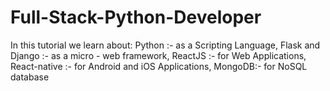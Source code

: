 # Full-Stack-Python-Developer
In this tutorial we learn about:
Python :- as a Scripting Language, 
Flask and Django :-  as a micro - web framework,
ReactJS :- for Web Applications,
React-native :- for Android and iOS Applications,
MongoDB:- for NoSQL database
